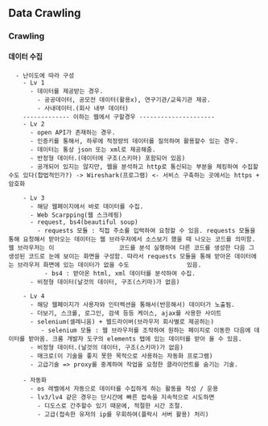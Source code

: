 ## Data Crawling
### Crawling

#### 데이터 수집
      - 난이도에 따라 구성
        - Lv 1
          - 데이터를 제공받는 경우.
            - 공공데이터, 공모전 데이터(활용x), 연구기관/교육기관 제공.
            - 사내데이터.(회사 내부 데이터)             
        ------------- 이하는 웹에서 구할경우 ---------------------
        - Lv 2
          - open API가 존재하는 경우.
          - 인증키를 통해서, 하루에 적정량의 데이터를 질의하여 활용할수 있는 경우.
          - 데이터는 통상 json 또는 xml로 제공해줌.
          - 반정형 데이터.(데이터에 구조(스키마) 포함되어 있음)
          - 공개되어 있지는 않지만, 웹을 분석하고 http로 통신되는 부분을 체킹하여 수집할수도 있다(합법적인가?) -> Wireshark(프로그램) <- 서비스 구축하는 곳에서는 https + 암호화

        - Lv 3
          - 해당 웹페이지에서 바로 데이터를 수집.
          - Web Scarpping(웹 스크레핑)
          - request, bs4(beautiful soup)
            - requests 모듈 : 직접 주소를 입력하여 요청할 수 있음. requests 모듈을 통해 요청해서 받아오는 데이터는 웹 브라우저에서 소스보기 했을 때 나오는 코드를 의미함. 웹 브라우저는 이                  코드를 분석 실행하여 다른 코드를 생성한 다음 그 생성된 코드로 눈에 보이는 화면을 구성함. 따라서 requests 모듈을 통해 받아온 데이터에는 브라우저 화면에 있는 데이터가 없을 수도                있음.
              - bs4 : 받아온 html, xml 데이터를 분석하여 수집.
          - 비정형 데이터(날것의 데이터, 구조(스키마)가 없음)
                
        - Lv 4
          - 해당 웹페이지가 사용자와 인터렉션을 통해서(반응해서) 데이터가 노출됨.
          - 더보기, 스크롤, 로그인, 검색 등등 케이스, ajax를 사용한 사이트
          - selenium(셀레니움) + 웹드라이버(브라우저 회사별로 제공하는)
             - selenium 모듈 : 웹 브라우저를 조작하여 원하는 페이지로 이동한 다음에 데이터를 받아옴. 크롬 개발자 도구의 elements 탭에 있는 데이터를 받아 올 수 있음.
          - 비정형 데이터.(날것의 데이터, 구조(스키마)가 없음)
          - 매크로(이 기술을 좋지 못한 목적으로 사용하는 자동화 프로그램)
          - 고급기술 => proxy를 중계하여 작업을 요청한 클라이언트를 숨기는 기술.
        
        - 자동화
          - os 레벨에서 자동으로 데이터를 수집하게 하는 활동을 작성 / 운용 
          - lv3/lv4 걑은 경우는 단시간에 빠른 접속을 지속적으로 시도하면
            - 디도스로 간주할수 있기 때문에, 적절한 시간 조절.
            - 고급(접속한 유저의 ip를 우회하여(플락시 서버 활용) 처리)






